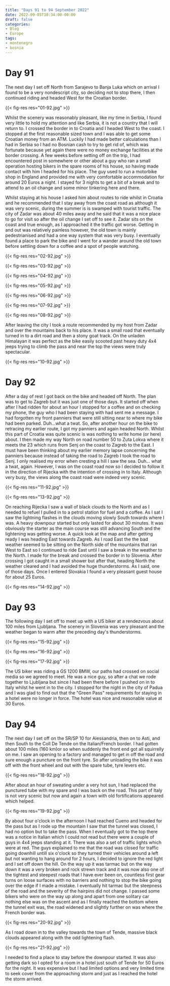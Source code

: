 ```yaml
---
title: "Days 91 to 94 September 2022"
date: 2022-09-05T10:34:00-00:00
draft: false
categories:
- Blog
- Europe
tags:
- montenegro
- bosnia
---
```


# Day 91

The next day I set off North from Sarajevo to Banja Luka which on arrival I found to be a very nondescript city, so deciding not to stop there, I then continued riding and headed West for the Croatian border.

{{< fig-res res="01-92.jpg" >}}

<!--more-->

Whilst the scenery was reasonably pleasant, like my time in Serbia, I found very little to hold my attention and like Serbia, it is not a country that I will return to. I crossed the border in to Croatia and I headed West to the coast. I stopped at the first reasonable sized town and I was able to get some Croatian money from an ATM. Luckily I had made better calculations than I had in Serbia so I had no Bosnian cash to try to get rid of, which was fortunate because yet again there were no money exchange facilities at the border crossing. A few weeks before setting off on the trip, I had encountered post in somewhere or other about a guy who ran a small operation hosting bikers in the spare rooms of his house, so having made contact with him I headed for his place. The guy used to run a motorbike shop in England and provided me with very comfortable accommodation for around 20 Euros a night. I stayed for 3 nights to get a bit of a break and to attend to an oil change and some minor tinkering here and there. 

Whilst staying at his house I asked him about routes to ride whilst in Croatia and he recommended that I stay away from the coast road as although it was very scenic, during the summer is is swamped with tourist traffic. The city of Zadar was about 40 miles away and he said that it was a nice place to go for visit so after the oil change I set off to see it. Zadar sits on the coast and true enough, as I approached it the traffic got worse. Getting in and out was relatively painless however, the old town is mainly pedestrianised and had a one way system that was very busy. I eventually found a place to park the bike and I went for a wander around the old town before settling down for a coffee and a spot of people watching.

{{< fig-res res="02-92.jpg" >}}

{{< fig-res res="03-92.jpg" >}}

{{< fig-res res="04-92.jpg" >}}

{{< fig-res res="05-92.jpg" >}}

{{< fig-res res="06-92.jpg" >}}

{{< fig-res res="07-92.jpg" >}}

{{< fig-res res="08-92.jpg" >}}

After leaving the city I took a route recommended by my host from Zadar and over the mountains back to his place. It was a small road that eventually turned in to a dirt road and then a stony goat track. On the unladen Himalayan it was perfect as the bike easily scooted past heavy duty 4x4 jeeps trying to climb the pass and near the top the views were truly spectacular.

{{< fig-res res="10-92.jpg" >}}

# Day 92

After a day of rest I got back on the bike and headed off North. The plan was to get to Zagreb but it was just one of those days. It started off when after I had ridden for about an hour I stopped for a coffee and on checking my phone, the guy who I had been staying with had sent me a message. I had forgotten my front panniers that were still sitting near to where my bike had been parked. Duh...what a twat. So, after another hour on the bike to retracing my earlier route, I got my panniers and again headed North. Whilst this part of Croatia was quite scenic is was nothing to write home (or here) about. I then made my way North on road number 50 to Zuta Lokva where it meets the 23 which runs from Senj on the coast to Zagreb to the East. I must have been thinking about my earlier memory lapse concerning the panniers because instead of taking the road to Zagreb I took the road to Senj. I only realised my error when cresting a hill I saw the sea. Duh... what a twat, again. However, I was on the coast road now so I decided to follow it in the direction of Rijecka with the intention of crossing in to Italy. Although very busy, the views along the coast road were indeed very scenic.

{{< fig-res res="11-92.jpg" >}}

{{< fig-res res="13-92.jpg" >}}

On reaching Rijecka I saw a wall of black clouds to the North and as I needed to refuel I pulled in to a petrol station for fuel and a coffee. As I sat I saw the lightning flashes in the clouds moving slowly South towards where I was. A heavy downpour started but only lasted for about 30 minutes. It was obviously the starter as the main course was still advancing South and the lightening was getting worse. A quick look at the map and after getting ready I was heading East towards Zagreb. As I road East the the bad weather seemed to be sitting on the North side of the mountains that ran West to East so I continued to ride East until I saw a break in the weather to the North. I made for the break and crossed the border in to Slovenia. After crossing I got caught in a small shower but after that, heading North the weather cleared and I had avoided the huge thunderstorms. As I said, one of those days. Once I entered Slovakia I found a very pleasant guest house for about 25 Euros.

{{< fig-res res="14-92.jpg" >}}

# Day 93

The following day I set off to meet up with a US biker at a rendezvous about 100 miles from Ljubljana. The scenery in Slovenia was very pleasant and the weather began to warm after the preceding day's thunderstorms. 

{{< fig-res res="15-92.jpg" >}}

{{< fig-res res="16-92.jpg" >}}

{{< fig-res res="17-92.jpg" >}}

The US biker was riding a GS 1200 BMW, our paths had crossed on social media so we agreed to meet. He was a nice guy, so after a chat we rode together to Ljubljana but since I had been there before I pushed on in to Italy whilst he went in to the city. I stopped for the night in the city of Padua and I was glad to find out that the "Green Pass" requirements for staying in a hotel were no longer in force. The hotel was nice and reasonable value at 30 Euros.

# Day 94

The next day I set off on the SR/SP 10 for Alessandria, then on to Asti, and then South to the Coll De Tende on the Italian/French border. I had gotten about 100 miles (160 km)or so when suddenly the front end got all squirrelly on me. I saw an opening to a factory and managed to get in off the road and sure enough a puncture on the front tyre. So after unloading the bike it was off with the front wheel and out with the spare tube, tyre levers etc.

{{< fig-res res="18-92.jpg" >}}

 After about an hour of sweating under a very hot sun, I had replaced the punctured tube with my spare and I was back on the road. This part of Italy is not very scenic but now and again a town with old fortifications appeared which helped. 

{{< fig-res res="19-92.jpg" >}}

By about four o'clock in the afternoon I had reached Cueno and headed for the pass but as I rode up the mountain I saw that the tunnel was closed, I had no option but to take the pass. When I eventually got to the top there was a notice in Italian which I could not read but there were a couple of guys in 4x4 jeeps standing at it. There was also a set of traffic lights which were at red. The guys explained to me that the road was closed for traffic going downhill untill six o'clock so they turned their vehicles around a left but not wanting to hang around for 2 hours, I decided to ignore the red light and I set off down the hill. On the way up it was tarmac but on the way down it was a very broken and rock strewn track and it was now also one of the tightest and steepest roads that I have ever been on, countless first gear turns on loose surfaces with no barriers and nothing to stop the bike going over the edge if I made a mistake. I eventually hit tarmac but the steepness of the road and the severity of the hairpins did not change. I passed some bikers who were on the way up along and apart from one solitary car nothing else was on the ascent and as I finally reached the bottom where the tunnel exit was, the road widened and slightly further on was where the French border was. 

{{< fig-res res="20-92.jpg" >}}

As I road down in to the valley towards the town of Tende, massive black clouds appeared along with the odd lightening flash. 

{{< fig-res res="21-92.jpg" >}}

I needed to find a place to stay before the downpour started. It was also getting dark so I opted for a room in a hotel just south of Tende for 50 Euros for the night. It was expensive but I had limited options and very limited time to seek cover from the approaching storm and just as I reached the hotel the storm arrived.